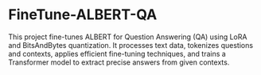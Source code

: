# FineTune-ALBERT-QA
This project fine-tunes ALBERT for Question Answering (QA) using LoRA and BitsAndBytes quantization. It processes text data, tokenizes questions and contexts, applies efficient fine-tuning techniques, and trains a Transformer model to extract precise answers from given contexts.
